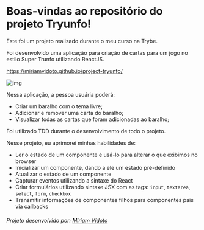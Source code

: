 # Boas-vindas ao repositório do projeto Tryunfo!

Este foi um projeto realizado durante o meu curso  na Trybe.

Foi desenvolvido uma aplicação para criação de cartas para um jogo no estilo Super Trunfo utilizando ReactJS.

  https://miriamvidoto.github.io/project-tryunfo/

  ![img](./solar-system.png)

Nessa aplicação, a pessoa usuária poderá:
  * Criar um baralho com o tema livre;
  * Adicionar e remover uma carta do baralho;
  * Visualizar todas as cartas que foram adicionadas ao baralho;

Foi utilizado TDD durante o desenvolvimento de todo o projeto.

 Nesse projeto, eu aprimorei minhas habilidades de:
  - Ler o estado de um componente e usá-lo para alterar o que exibimos no browser
  - Inicializar um componente, dando a ele um estado pré-definido
  - Atualizar o estado de um componente
  - Capturar eventos utilizando a sintaxe do React
  - Criar formulários utilizando sintaxe JSX com as tags: `input`, `textarea`, `select`, `form`, `checkbox`
  - Transmitir informações de componentes filhos para componentes pais via callbacks

###### Projeto desenvolvido por: [Miriam Vidoto](https://github.com/MiriamVidoto)